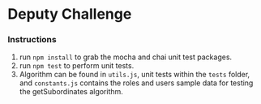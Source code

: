 # Deputy Challenge

### Instructions
1. run `npm install` to grab the mocha and chai unit test packages.
2. run `npm test` to perform unit tests.
3. Algorithm can be found in `utils.js`, unit tests within the `tests` folder, and `constants.js` contains the roles and users sample data for testing the getSubordinates algorithm.
